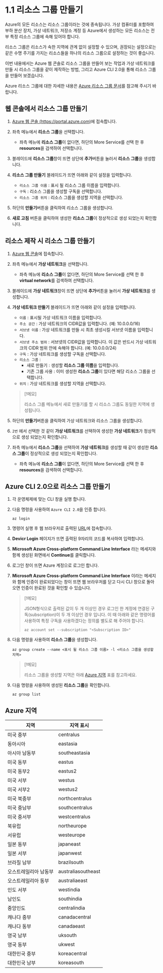 # 1.1 리소스 그룹 만들기
Azure의 모든 리소스는 리소스 그룹이라는 것에 종속됩니다. 가상 컴퓨터를 포함하여 부하 분산 장치, 가상 네트워크, 저장소 계정 등 Azure에서 생성하는 모든 리소스는 전부 특정 리소스 그룹에 속해 있어야 합니다.

리소스 그룹은 리소스가 속한 지역에 관계 없이 설정할 수 있으며, 권장되는 설정으로는 같은 수명 주기를 가지는 리소스들을 하나의 리소스 그룹으로 설정하는 것이 좋습니다.

이번 내용에서는 Azure 웹 콘솔로 리소스 그룹을 만들어 보는 작업과 가상 네트워크를 만들 시 리소스 그룹을 같이 제작하는 방법, 그리고 Azure CLI 2.0을 통해 리소스 그룹을 만들어 보겠습니다.

Azure 리소스 그룹에 대한 자세한 내용은 [Azure 리소스 그룹 문서](https://docs.microsoft.com/ko-kr/azure/azure-resource-manager/resource-group-overview)를 참고해 주시기 바랍니다.

## 웹 콘솔에서 리소스 그룹 만들기
1. [Azure 웹 콘솔 (https://portal.azure.com)](https://portal.azure.com)에 접속합니다.

2. 좌측 메뉴에서 **리소스 그룹**을 선택합니다.
    - 좌측 메뉴에 **리소스 그룹**이 없다면, 하단의 More Service를 선택 한 후 **resources**을 검색하여 선택합니다.

3. 블레이드에 **리소스 그룹**창이 뜨면 상단에 **추가**버튼을 눌러서 **리소스 그룹**을 생성합니다.

4. **리소스 그룹 만들기** 블레이드가 뜨면 아래와 같이 설정을 입력합니다.
     - `리소스 그룹 이름` : 표시 될 리소스 그룹 이름을 입력합니다.
     - `구독` : 리소스 그룹을 생성할 구독을 선택합니다.
     - `리소스 그룹 위치` : 리소스 그룹을 생성할 지역을 선택합니다.

5. 하단의 **만들기**버튼을 클릭하여 리소스 그룹을 생성합니다.

6. **새로 고침** 버튼을 클릭하여 생성한 **리소스 그룹**이 정상적으로 생성 되었는지 확인합니다.

## 리소스 제작 시 리소스 그룹 만들기
1. [Azure 웹 콘솔](https://portal.azure.com)에 접속합니다.

2. 좌측 메뉴에서 **가상 네트워크**을 선택합니다.
    - 좌측 메뉴에 **리소스 그룹**이 없다면, 하단의 More Service를 선택 한 후 **virtual network**를 검색하여 선택합니다.

3. 블레이드에 **가상 네트워크**창이 뜨면 상단에 **추가**버튼을 눌러서 **가상 네트워크**를 생성합니다.

4. **가상 네트워크 만들기** 블레이드가 뜨면 아래와 같이 설정을 입력합니다.
    - `이름` : 표시될 가상 네트워크 이름을 입력합니다.
    - `주소 공간` : 가상 네트워크의 CIDR값을 입력합니다. (예: 10.0.0.0/16)
    - `서브넷 이름` : 가상 네트워크를 만들 시 최초 생성시킬 서브넷 이름을 입력합니다.
    - `서브넷 주소 범위` : 서브넷의 CIDR값을 입력합니다. 이 값은 반드시 가상 네트워크의 CIDR 범위 안에 속해야 합니다. (예: 10.0.0.0/24)
    - `구독` : 가상 네트워크를 생성할 구독을 선택합니다.
    - `리소스 그룹` :
        - 새로 만들기 : 생성할 **리소스 그룹 이름**을 입력합니다.
        - 기존 그룹 사용 : 이미 생성한 **리소스 그룹**이 있다면 해당 리소스 그룹을 선택합니다.
    - `위치` : 가상 네트워크를 생성할 지역을 선택합니다. 
    > [!메모]
    >
    > 리소스 그룹 메뉴에서 새로 만들기를 할 시 리소스 그룹도 동일한 지역에 생성됩니다.

5. 하단의 **만들기**버튼을 클릭하여 가상 네트워크와 리소스 그룹을 생성합니다.

6. `2번` 에서 선택한 것 같이 **가상 네트워크**를 선택하여 생성한 **가상 네트워크**가 정상적으로 생성 되었는지 확인합니다.

7. 좌측 메뉴에서 **리소스 그룹**을 선택하여 **가상 네트워크**를 생성할 때 같이 생성한 **리소스 그룹**이 정상적으로 생성 되었는지 확인합니다.
    - 좌측 메뉴에 **리소스 그룹**이 없다면, 하단의 More Service를 선택 한 후 **resources**을 검색하여 선택합니다.

## Azure CLI 2.0으로 리소스 그룹 만들기
1. 각 운영체제에 맞는 CLI 창을 실행 합니다.

2. 다음 명령을 사용하여 `Azure CLI 2.0`을 인증 합니다.
    ```Azurecli
    az login
    ```

3. 명령어 실행 후 웹 브라우저로 출력된 [URL](https://aka.ms/devicelogin)에 접속합니다.

4. **Devicr Login** 페이지가 뜨면 출력된 9자리의 코드를 복사하여 입력합니다.

5. **Microsoft Azure Cross-platform Command Line Interface** 라는 메세지와 함께 생성된 화면에서 **Continue**를 클릭합니다.

6. 로그인 창이 뜨면 Azure 계정으로 로그인 합니다.

7. **Microsoft Azure Cross-platform Command Line Interface** 이라는 메세지와 함께 인증이 완료되었다는 창이 뜨면 웹 브라우저를 닫고 다시 CLI 창으로 돌아오면 인증이 완료된 것을 확인할 수 있습니다.
    > [!메모]
    >
    > JSON형식으로 출력된 값이 두 개 이상인 경우 로그인 한 계정에 연결된 구독(subscription)이 두 개 이상인 경우 입니다. 이 때 아래와 같은 명령어를 사용하여 특정 구독을 사용하겠다는 정의를 별도로 해 주어야 합니다.
    > ```Azurecli
    > az account set --subscription "<Subscription ID>"
    > ```

8. 다음 명령을 사용하여 **리소스 그룹**을 생성합니다.
    ```Azurecli
    az group create --name <표시 될 리소스 그룹 이름> -l <리소스 그룹을 생성할 지역>
    ```

   >[!메모]
   >
   > 리소스 그룹을 생성할 지역은 아래 [Azure 지역](#azure-지역) 표를 참고하세요.

9. 다음 명령을 사용하여 생성된 **리소스 그룹**을 확인합니다.
    ```Azurecli
    az group list 
    ```

## Azure 지역

| 지역 | 지역 표시 |
| --- | --- |
| 미국 중부 | centralus |
| 동아시아 | eastasia |
| 아시아 남동부 | southeastasia |
| 미국 동부 | eastus |
| 미국 동부2 | eastus2 |
| 미국 서부 | westus |
| 미국 서부2 | westus2 |
| 미국 북중부 | northcentralus |
| 미국 중남부 | southcentralus |
| 미국 중서부 | westcentralus |
| 북유럽 | northeurope |
| 서유럽 | westeurope |
| 일본 동부 | japaneast |
| 일본 서부 | japanwest |
| 브라질 남부 | brazilsouth |
| 오스트레일리아 남동부 | australiasoutheast |
| 오스트레일리아 동부 | australiaeast |
| 인도 서부 | westindia |
| 남인도 | southindia |
| 중앙인도 | centralindia |
| 캐나다 중부 | canadacentral |
| 캐나다 동부 | canadaeast |
| 영국 남부 | uksouth |
| 영국 동부 | ukwest |
| 대한민국 중부 | koreacentral |
| 대한민국 남부 | koreasouth |
